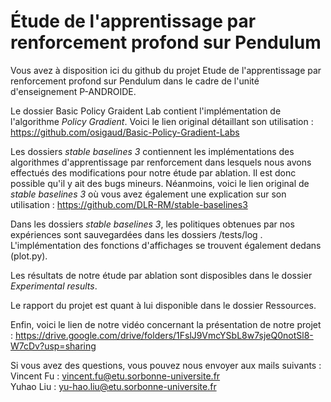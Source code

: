 # Étude de l'apprentissage par renforcement profond sur Pendulum

Vous avez à disposition ici du github du projet Etude de l'apprentissage par renforcement profond sur Pendulum dans le cadre de l'unité d'enseignement P-ANDROIDE.  

Le dossier Basic Policy Graident Lab contient l'implémentation de l'algorithme _Policy Gradient_. Voici le lien original détaillant son utilisation : https://github.com/osigaud/Basic-Policy-Gradient-Labs  

Les dossiers _stable baselines 3_ contiennent les implémentations des algorithmes d'apprentissage par renforcement dans lesquels nous avons effectués des modifications pour notre étude par ablation. Il est donc possible qu'il y ait des bugs mineurs. Néanmoins, voici le lien original de _stable baselines 3_ où vous avez également une explication sur son utilisation :
https://github.com/DLR-RM/stable-baselines3  

Dans les dossiers _stable baselines 3_, les politiques obtenues par nos expériences sont sauvegardées dans les dossiers /tests/log . L'implémentation des fonctions d'affichages se trouvent également dedans (plot.py).    

Les résultats de notre étude par ablation sont disposibles dans le dossier _Experimental results_.  

Le rapport du projet est quant à lui disponible dans le dossier Ressources.

Enfin, voici le lien de notre vidéo concernant la présentation de notre projet : https://drive.google.com/drive/folders/1FslJ9VmcYSbL8w7sjeQ0notSl8-W7cDv?usp=sharing  

Si vous avez des questions, vous pouvez nous envoyer aux mails suivants :  
Vincent Fu : vincent.fu@etu.sorbonne-universite.fr  
Yuhao Liu : yu-hao.liu@etu.sorbonne-universite.fr

  
